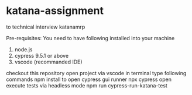 # katana-assignment
to technical interview katanamrp

Pre-requisites: 
You need to have following installed into your machine 
1. node.js
2. cypress 9.5.1 or above
3. vscode (recommanded IDE)

checkout this repository
open project via vscode
in terminal type following commands
  npm install
to open cypress gui runner
  npx cypress open
execute tests via headless mode 
  npm run cypress-run-katana-test
